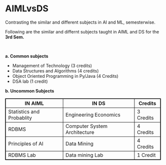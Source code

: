 # AIMLvsDS
Contrasting the similar and different subjects in AI and ML, semesterwise.

<html>
    <head>
        <title>Comparison between AIML and DS</title>
       <style>table, th, td {
            border: 1px solid black;
          }
          </style>
    </head>
    <body>
        <p>Following are the similar and differnt subjects taught in AIML and DS for the <b>3rd Sem.</b></p>
        <br>
        <p><strong>a. Common subjects</strong></p>
        <ul>
            <li>Management of Technology (3 credits)</li>
            <li>Data Structures and Algorithms (4 credits)</li>
            <li>Object Oriented Programming in Py/Java (4 Credits)</li>
            <li>DSA lab (1 credit)</li>
        </ul>
        <p><strong>b. Uncommon Subjects</strong></p>
        <table>
            <thead>
                <tr>
                    <th>
                        IN AIML
                    </th>
                    <th>
                        IN DS
                    </th>
                    <th>
                        Credits
                    </th>
                </tr>
            </thead>
            <tbody>
                <tr>
                    <td>
                        Statistics and Probablity
                    </td>
                    <td>
                        Engineering Economics
                    </td>
                    <td>
                        3 Credits
                    </td>
                </tr>
                <tr>
                    <td>
                        RDBMS
                    </td>
                    <TD>
                        Computer System Architecture
                    </TD>
                    <td>
                        4 Credits
                    </td>
                </tr>
                <tr>
                    <td>
                        Principles of AI
                    </td>
                    <td>
                        Data Mining
                    </td>
                    <td>
                        4 Credits
                    </td>
                </tr>
                <tr>
                    <td>RDBMS Lab</td>
                    <td>Data mining Lab</td>
                    <td>1 Credit</td>
                </tr>
            </tbody>
        </table>
    </body>
</html>
